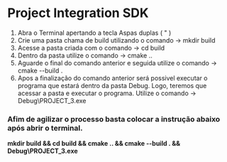 <h1>Project Integration SDK</h1>

1. Abra o Terminal apertando a tecla Aspas duplas ( " )
2. Crie uma pasta chama de build utilizando o comando -> mkdir build
3. Acesse a pasta criada com o comando -> cd build
4. Dentro da pasta utilize o comando -> cmake ..
5. Aguarde o final do comando anterior e seguida utilize o comando -> cmake --build .
6. Apos a finalização do comando anterior será possivel executar o programa que estará dentro da pasta Debug. Logo, teremos que acessar a pasta e executar o programa. Utilize o comando -> Debug\PROJECT_3.exe 


<h3> Afim de agilizar o processo basta colocar a instrução abaixo após abrir o terminal. </h3>
<b> mkdir build && cd build && cmake .. && cmake --build .  && Debug\PROJECT_3.exe <b>

